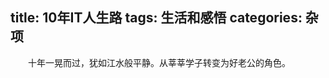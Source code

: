 ﻿title: 10年IT人生路
tags: 生活和感悟
categories: 杂项
-----------------------------
　　十年一晃而过，犹如江水般平静。从莘莘学子转变为好老公的角色。
